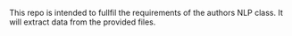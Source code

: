 This repo is intended to fullfil the requirements of the authors NLP class. It will extract data from the provided files.
